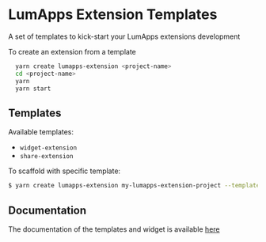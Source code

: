 # LumApps Extension Templates
A set of templates to kick-start your LumApps extensions development

To create an extension from a template

```bash
  yarn create lumapps-extension <project-name>
  cd <project-name>
  yarn
  yarn start  
```

## Templates

Available templates:

- `widget-extension`
- `share-extension`


To scaffold with specific template:

```bash
$ yarn create lumapps-extension my-lumapps-extension-project --template widget-extension
```

## Documentation

The documentation of the templates and widget is available [here](https://lumapps.github.io/lumapps-extensions-templates/)
